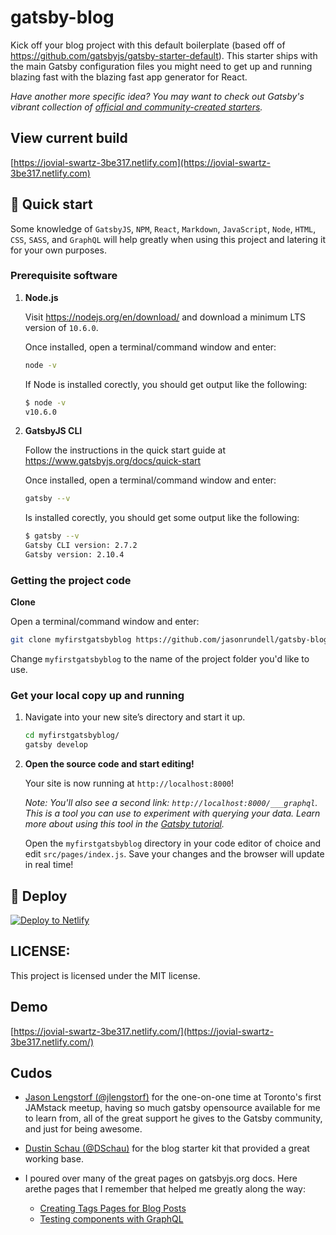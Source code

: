 # gatsby-blog

Kick off your blog project with this default boilerplate (based off of
https://github.com/gatsbyjs/gatsby-starter-default). This starter ships with the
main Gatsby configuration files you might need to get up and running blazing
fast with the blazing fast app generator for React.

_Have another more specific idea? You may want to check out Gatsby's vibrant
collection of
[official and community-created starters](https://www.gatsbyjs.org/docs/gatsby-starters/)._

## View current build

[https://jovial-swartz-3be317.netlify.com](https://jovial-swartz-3be317.netlify.com)

## 🚀 Quick start

Some knowledge of `GatsbyJS`, `NPM`, `React`, `Markdown`, `JavaScript`, `Node`,
`HTML`, `CSS`, `SASS`, and `GraphQL` will help greatly when using this project
and latering it for your own purposes.

### **Prerequisite software**

1. **Node.js**

   Visit https://nodejs.org/en/download/ and download a minimum LTS version of
   `10.6.0`.

   Once installed, open a terminal/command window and enter:

   ```sh
   node -v
   ```

   If Node is installed corectly, you should get output like the following:

   ```sh
   $ node -v
   v10.6.0
   ```

2. **GatsbyJS CLI**

   Follow the instructions in the quick start guide at
   https://www.gatsbyjs.org/docs/quick-start

   Once installed, open a terminal/command window and enter:

   ```sh
   gatsby --v
   ```

   Is installed corectly, you should get some output like the following:

   ```sh
   $ gatsby --v
   Gatsby CLI version: 2.7.2
   Gatsby version: 2.10.4
   ```

### **Getting the project code**

**Clone**

Open a terminal/command window and enter:

```sh
git clone myfirstgatsbyblog https://github.com/jasonrundell/gatsby-blog
```

Change `myfirstgatsbyblog` to the name of the project folder you'd like to use.

### **Get your local copy up and running**

1. Navigate into your new site’s directory and start it up.

   ```sh
   cd myfirstgatsbyblog/
   gatsby develop
   ```

2. **Open the source code and start editing!**

   Your site is now running at `http://localhost:8000`!

   _Note: You'll also see a second link: _`http://localhost:8000/___graphql`_.
   This is a tool you can use to experiment with querying your data. Learn more
   about using this tool in the
   [Gatsby tutorial](https://www.gatsbyjs.org/tutorial/part-five/#introducing-graphiql)._

   Open the `myfirstgatsbyblog` directory in your code editor of choice and edit
   `src/pages/index.js`. Save your changes and the browser will update in real
   time!

## 💫 Deploy

[![Deploy to Netlify](https://www.netlify.com/img/deploy/button.svg)](https://app.netlify.com/start/deploy?repository=https://github.com/gatsbyjs/gatsby-starter-default)

## **LICENSE**:

This project is licensed under the MIT license.

## Demo

[https://jovial-swartz-3be317.netlify.com/](https://jovial-swartz-3be317.netlify.com/)

## Cudos

- [Jason Lengstorf (@jlengstorf)](https://github.com/jlengstorf) for the
  one-on-one time at Toronto's first JAMstack meetup, having so much gatsby
  opensource available for me to learn from, all of the great support he gives
  to the Gatsby community, and just for being awesome.

- [Dustin Schau (@DSchau)](https://github.com/DSchau/gatsby-blog-starter-kit)
  for the blog starter kit that provided a great working base.

- I poured over many of the great pages on gatsbyjs.org docs. Here arethe pages
  that I remember that helped me greatly along the way:
  - [Creating Tags Pages for Blog Posts](https://www.gatsbyjs.org/docs/adding-tags-and-categories-to-blog-posts/)
  - [Testing components with GraphQL](https://www.gatsbyjs.org/docs/testing-components-with-graphql/)
